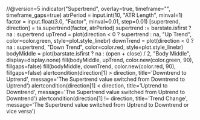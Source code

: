//@version=5
indicator("Supertrend", overlay=true, timeframe="", timeframe_gaps=true)
atrPeriod = input.int(10, "ATR Length", minval=1)
factor = input.float(3.0, "Factor", minval=0.01, step=0.01)
[supertrend, direction] = ta.supertrend(factor, atrPeriod) supertrend := barstate.isfirst ? na : supertrend
upTrend = plot(direction < 0 ? supertrend : na, "Up Trend", color=color.green, style=plot.style_linebr)
downTrend = plot(direction < 0 ? na : supertrend, "Down Trend", color=color.red, style=plot.style_linebr)
bodyMiddle = plot(barstate.isfirst ? na : (open + close) / 2, "Body Middle", display=display.none)
fill(bodyMiddle, upTrend, color.new(color.green, 90), fillgaps=false) fill(bodyMiddle, downTrend, color.new(color.red, 90), fillgaps=false)
alertcondition(direction[1] > direction, title='Downtrend to Uptrend', message='The Supertrend value switched from Downtrend to Uptrend') alertcondition(direction[1] < direction, title='Uptrend to Downtrend', message='The Supertrend value switched from Uptrend to Downtrend') alertcondition(direction[1] != direction, title='Trend Change', message='The Supertrend value switched from Uptrend to Downtrend or vice versa')
